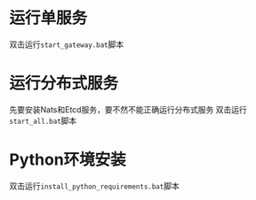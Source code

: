 # 运行单服务
双击运行`start_gateway.bat`脚本
# 运行分布式服务
先要安装Nats和Etcd服务，要不然不能正确运行分布式服务 
双击运行`start_all.bat`脚本
# Python环境安装
双击运行`install_python_requirements.bat`脚本
